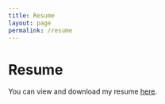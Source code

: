 ```yaml
---
title: Resume
layout: page
permalink: /resume
---
```

# Resume

You can view and download my resume [here](https://www.resumonk.com/AkJMUG5diPoNK0IQFYvXkQ).
